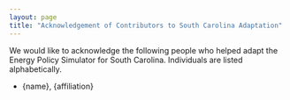 ```yaml
---
layout: page
title: "Acknowledgement of Contributors to South Carolina Adaptation"
---
```


We would like to acknowledge the following people who helped adapt the Energy Policy Simulator for South Carolina.  Individuals are listed alphabetically.

* {name}, {affiliation}

